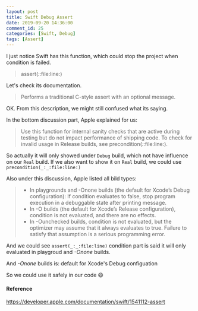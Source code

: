 ```yaml
---
layout: post
title: Swift Debug Assert
date: 2019-09-20 14:36:00
comment_id: 25
categories: [Swift, Debug]
tags: [Assert]
---
```


I just notice Swift has this function, which could stop the project when condition is failed.

> assert(_:_:file:line:)

Let's check its documentation.

> Performs a traditional C-style assert with an optional message.

OK. From this description, we might still confused what its saying.

In the bottom discussion part, Apple explained for us:

> Use this function for internal sanity checks that are active during testing but do not impact performance of shipping code. To check for invalid usage in Release builds, see precondition(_:_:file:line:).

So actually it will only showed under `Debug` build, which not have influence on our `Real` build. If we also want to show it on `Real` build, we could use `precondition(_:_:file:line:)`

Also under this discussion, Apple listed all bild types:

> - In playgrounds and -Onone builds (the default for Xcode’s Debug configuration): If condition evaluates to false, stop program execution in a debuggable state after printing message.
> - In -O builds (the default for Xcode’s Release configuration), condition is not evaluated, and there are no effects.
> - In -Ounchecked builds, condition is not evaluated, but the optimizer may assume that it always evaluates to true. Failure to satisfy that assumption is a serious programming error.

And we could see `assert(_:_:file:line)` condition part is said it will only evaluated in playgroud and *-Onone* builds.

And *-Onone* builds is:
default for Xcode's Debug configuation

So we could use it safely in our code :smile:

#### Reference

<https://developer.apple.com/documentation/swift/1541112-assert>